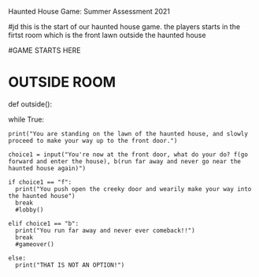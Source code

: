 Haunted House Game: Summer Assessment 2021

#jd
this is the start of our haunted house game.
the players starts in the firtst room which is the front lawn outside the haunted house

#GAME STARTS HERE

# OUTSIDE ROOM
def outside():

  while True:

    print("You are standing on the lawn of the haunted house, and slowly proceed to make your way up to the front door.")

    choice1 = input("You're now at the front door, what do your do? f(go forward and enter the house), b(run far away and never go near the haunted house again)")

    if choice1 == "f":
      print("You push open the creeky door and wearily make your way into the haunted house")
      break
      #lobby()

    elif choice1 == "b":
      print("You run far away and never ever comeback!!")
      break
      #gameover()

    else:
      print("THAT IS NOT AN OPTION!")
